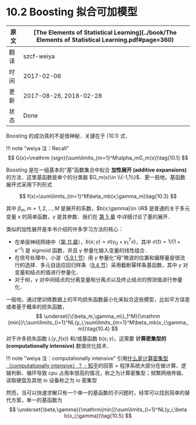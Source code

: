 # 10.2 Boosting 拟合可加模型

| 原文   | [The Elements of Statistical Learning](../book/The Elements of Statistical Learning.pdf#page=360) |
| ---- | ---------------------------------------- |
| 翻译   | szcf-weiya                               |
| 时间   | 2017-02-06                               |
| 更新   | 2017-08-26, 2018-02-28                               |
|状态|Done|

Boosting 的成功真的不是很神秘．关键在于 (10.1) 式．

!!! note "weiya 注：Recall"
    $$
    G(x)=\mathrm {sign}(\sum\limits_{m=1}^M\alpha_mG_m(x))\tag{10.1}
    $$

Boosting 是在一组基本的“基”函数集合中拟合 **加性展开 (additive expansions)** 的方法．这里基函数是单个的分类器 $G_m(x)\in \\{-1,1\\}$．更一般地，基函数展开式采用下列形式

$$
f(x)=\sum\limits_{m=1}^M\beta_mb(x;\gamma_m)\tag{10.3}
$$

其中 $\beta_m,m=1,2,\ldots,M$ 是展开的系数，$b(x;\gamma)\in \IR$ 是普通的关于多元变量 $x$ 的简单函数，$\gamma$ 是其参数．我们在 [第 5 章](../05-Basis-Expansions-and-Regularization/5.1-Introduction/index.html) 中详细讨论了基的展开．

类似的加性展开是本书介绍的许多学习方法的核心：

- 在单层神经网络中（[第 11 章](../11-Neural-Networks/11.1-Introduction/index.html)），$b(x;\gamma)=\sigma(\gamma_0+\gamma_1^Tx)$，其中 $\sigma(t)=1/(1+e^{-t})$ 是 sigmoid 函数，并且 $\gamma$ 参量化输入变量的线性组合．
- 在信号处理中，小波（[5.9.1 节](../05-Basis-Expansions-and-Regularization/5.9-Wavelet-Smoothing/index.html)）用 $\gamma$ 参量化“母”微波的位置和偏移量是很流行的选择．多元自适应回归样条（[9.4 节](../09-Additive-Models-Trees-and-Related-Methods/9.4-MARS/index.html)）采用截断幂样条基函数，其中 $\gamma$ 对变量和结点的值进行参量化．
- 对于树，$\gamma$ 对中间结点的分离变量和分离点以及终止结点的预测值进行参量化．

一般地，通过使训练数据上的平均损失函数最小化来拟合这些模型，比如平方误差或者基于概率的损失函数，
$$
\underset{\{\beta_m,\gamma_m\}_1^M}{\mathrm {min}}\;\sum\limits_{i=1}^NL(y_i,\sum\limits_{m=1}^M\beta_mb(x_i;\gamma_m))\tag{10.4}
$$
对于许多损失函数 $L(y,f(x))$ 和/或基函数 $b(x;\gamma)$，这需要 **计算密集型的 (computationally intensive)** 数值优化技术．

!!! note "weiya 注：computationally intensive"
    引用[什么是计算密集型（computationally intensive）？ - 知乎](https://www.zhihu.com/question/23243435)的回答
    > 程序系统大部分在做计算、逻辑判断、循环导致 cpu 占用率很高的情况，称之为计算密集型；频繁网络传输、读取硬盘及其他 io 设备称之为 io 密集型
    

然而，当可以快速求解只有一个单一的基函数的子问题时，经常可以找到简单的替代方案，单一的基函数为
$$
\underset{\beta,\gamma}{\mathrm{min}}\sum\limits_{i=1}^NL(y_i,\beta b(x_i;\gamma))\tag{10.5}
$$
